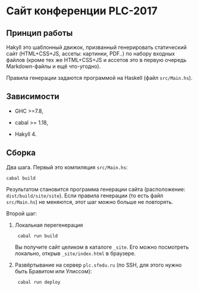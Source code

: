 # Сайт конференции PLC-2017

## Принцип работы

Hakyll это шаблонный движок, призванный генерировать статический сайт (HTML+CSS+JS, ассеты: картинки, PDF..) по набору входных файлов (кроме тех же HTML+CSS+JS и ассетов это в первую очередь Markdown-файлы и ещё что-угодно).

Правила генерации задаются программой на Haskell (файл `src/Main.hs`).

## Зависимости

* GHC >=7.8,

* cabal >= 1.18,

* Hakyll 4.

## Сборка

Два шага. Первый это компиляция `src/Main.hs`:

    cabal build

Результатом становится программа генерации сайта (расположение: `dist/build/site/site`). Если правила генерации (то есть файл `src/Main.hs`) не меняются, этот шаг можно больше не повторять.

Второй шаг:

1. Локальная перегенерация

        cabal run build
        
    Вы получите сайт целиком в каталоге `_site`. Его можно посмотреть локально, открыв `_site/index.html` в браузере.
        
2. Развёртывание на сервер `plc.sfedu.ru` (по SSH, для этого нужно быть Бравитом или Улиссом):

        cabal run deploy

